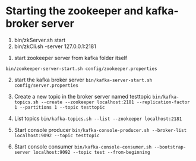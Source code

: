 # Starting the zookeeper and kafka-broker server

<!-- To pre-start a zookeeper server before kafka-->
1. bin/zkServer.sh start
2. bin/zkCli.sh -server 127.0.0.1:2181

<!-- Inside from Kafka Folder: -->
1. start zookeeper server from kafka folder itself
 ```
 bin/zookeeper-server-start.sh config/zookeeper.properties
 ```

2. start the kafka broker server
 ```bin/kafka-server-start.sh config/server.properties```

3. Create a new topic in the broker server named testtopic
 ```bin/kafka-topics.sh --create --zookeeper localhost:2181 --replication-factor 1 --partitions 1 --topic testtopic```

4. List topics
 ```bin/kafka-topics.sh --list --zookeeper localhost:2181```

5. Start console producer
 ```bin/kafka-console-producer.sh --broker-list localhost:9092 --topic testtopic```
6. Start console consumer
 ```bin/kafka-console-consumer.sh --bootstrap-server localhost:9092 --topic test --from-beginning```